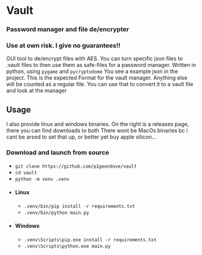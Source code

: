 # Vault

### Password manager and file de/encrypter

### Use at own risk. I give no guarantees!!

GUI tool to de/encrypt files with AES.
You can turn specific json files to .vault files to then use them as safe-files for a password manager. Written in python, using `pygame` and `pycryptodome`
You see a example json in the project. This is the expected Format for the vault manager. Anything else will be counted as a regular file. You can use that to convert it to a vault file and look at the manager

## Usage

I also provide linux and windows binaries. On the right is a releases page, there you can find downloads to both
There wont be MacOs binaries bc i cant be arsed to set that up, or better yet buy apple silicon...

### Download and launch from source
 - `git clone https://github.com/p1geondove/vault`
 - `cd vault`
 - `python -m venv .venv`
 - #### Linux
    - `.venv/bin/pip install -r requirements.txt`
    - `.venv/bin/python main.py`
 - #### Windows
    - `.venv\Scripts\pip.exe install -r requirements.txt`
    - `.venv\Scripts\python.exe main.py`
